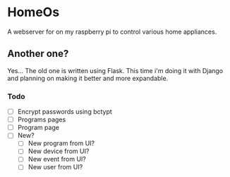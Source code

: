 # HomeOs

A webserver for on my raspberry pi to control various home appliances.

## Another one?

Yes... The old one is written using Flask. This time i'm doing it with Django and planning on making it better and more expandable.

### Todo

- [ ] Encrypt passwords using bctypt
- [ ] Programs pages
- [ ] Program page
- [ ] New?
  - [ ] New program from UI?
  - [ ] New device from UI?
  - [ ] New event from UI?
  - [ ] New user from UI?
